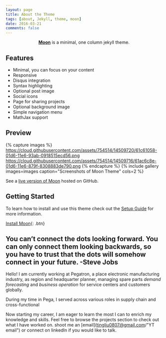 ```yaml
---
layout: page
title: About the Theme
tags: [about, Jekyll, theme, moon]
date: 2016-03-21
comments: false
---
```

    
<center><a href="http://YT-new.github.io/Try"><b>Moon</b></a> is a minimal, one column jekyll theme.</center>

## Features
* Minimal, you can focus on your content
* Responsive
* Disqus integration
* Syntax highlighting
* Optional post image
* Social icons
* Page for sharing projects
* Optional background image
* Simple navigation menu
* MathJax support

## Preview

{% capture images %}
    https://cloud.githubusercontent.com/assets/754514/14509720/61c61058-01d6-11e6-93ab-0918515ecd56.png
    https://cloud.githubusercontent.com/assets/754514/14509716/61ac6c8e-01d6-11e6-879f-8308883de790.png
{% endcapture %}
{% include gallery images=images caption="Screenshots of Moon Theme" cols=2 %}

See a [live version of Moon](http://taylantatli.github.io/Moon) hosted on GitHub.

## Getting Started

To learn how to install and use this theme check out the [Setup Guide](http://taylantatli.me/Moon/moon-theme/) for more information.
      
[Install Moon](https://github.com/TaylanTatli/Moon){: .btn}




## You can’t connect the dots looking forward. You can only connect them looking backwards, so you have to trust that the dots will somehow connect in your future.              -Steve Jobs

   Hello! I am currently working at Pegatron, a place electronic manufacturing industry, as region and headquarter planner, managing spare parts *demand forecasting* and *business operation* for service centers and customers globally.

   During my time in Pega, I served across various roles in supply chain and cross-functional 


   Now starting my career, I am eager to learn the most I can to enrich my knowledge and skills. Feel free to browse the projects section to check out what I have worked on. shoot me an [email](tingliu0807@gmail.com/"YT email") or connect on linkedIn if you would like to talk. 
